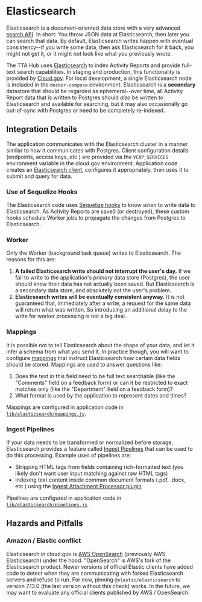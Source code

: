 # Elasticsearch

Elasticsearch is a document-oriented data store with a very advanced [search API][es-search-api]. In short: You throw JSON data at Elasticsearch, then later you can search that data. By default, Elasticsearch writes happen with eventual consistency--if you write some data, then ask Elasticsearch for it back, you might not get it, or it might not look like what you previously wrote.

The TTA Hub uses [Elasticsearch][elasticsearch] to index Activity Reports and provide full-text search capabilities. In staging and production, this functionality is provided by [Cloud.gov][cg-elasticsearch]. For local development, a single Elasticsearch node is included in the `docker-compose` environment. Elasticsearch is a **secondary** datastore that should be regarded as ephemeral--over time, all Activity Report data that is written to Postgres should _also_ be written to Elasticsearch and available for searching, but it may also occasionally go out-of-sync with Postgres or need to be completely re-indexed.

## Integration Details

The application communicates with the Elasticsearch cluster in a manner similar to how it communicates with Postgres. Client configuration details (endpoints, access keys, etc.) are provided via the `VCAP_SERVICES` environment variable in the cloud.gov environment. Application code creates an [Elasticsearch client][es-client], configures it appropriately, then uses it to submit and query for data.
### Use of Sequelize Hooks

The Elasticsearch code uses [Sequelize hooks][sequelize-hooks] to know _when_ to write data to Elasticsearch. As Activity Reports are saved (or destroyed), these custom hooks schedule Worker jobs to propagate the changes from Postgres to Elasticsearch.

### Worker

Only the Worker (background task queue) writes to Elasticsearch. The reasons for this are:

1. **A failed Elasticsearch write should not interrupt the user's day.** If we fail to write to the application's _primary_ data store (Postgres), the user should know their data has not actually been saved. But Elasticsearch is a secondary data store, and absolutely not the user's problem.
2. **Elasticsearch writes will be eventually consistent anyway.** It is not guaranteed that, immediately after a write, a request for the same data will return what was written. So introducing an additional delay to the write for worker processing is not a big deal.

### Mappings

It is possible not to tell Elasticsearch about the shape of your data, and let it infer a schema from what you send it. In practice though, you will want to configure [mappings][es-mappings] that instruct Elasticsearch how certain data fields should be stored. Mappings are used to answer questions like:

1. Does the text in this field need to be full text searchable (like the "Comments" field on a feedback form) or can it be restricted to exact matches only (like the "Department" field on a feedback form)?
2. What format is used by the application to represent dates and times?

Mappings are configured in application code in [`lib/elasticsearch/mappings.js`](../src/lib/elasticsearch/mappings.js).

### Ingest Pipelines

If your data needs to be transformed or normalized before storage, Elasticsearch provides a feature called [Ingest Pipelines][es-pipelines] that can be used to do this processing. Example uses of pipelines are:

- Stripping HTML tags from fields containing rich-formatted text (you likely don't want user input matching against raw HTML tags)
- Indexing text content inside common document formats (.pdf, .docx, etc.) using the [Ingest Attachment Processor plugin][ingest-attachment]

Pipelines are configured in application code in [`lib/elasticsearch/pipelines.js`](../src/lib/elasticsearch/pipelines.js).

## Hazards and Pitfalls

### Amazon / Elastic conflict

Elasticsearch in cloud.gov is [AWS OpenSearch][aws-opensearch] (previously AWS Elasticsearch) under the hood. "OpenSearch" is AWS's fork of the Elasticsearch product. Newer versions of official Elastic clients have added code to detect when they are communicating with forked Elasticsearch servers and refuse to run. For now, pinning `@elastic/elasticsearch` to version 7.13.0 (the last version without this check) works. In the future, we may want to evaluate any official clients published by AWS / OpenSearch.

[elasticsearch]: https://www.elastic.co/guide/en/elasticsearch/reference/current/index.html
[es-search-api]: https://www.elastic.co/guide/en/elasticsearch/reference/current/search-your-data.html
[cg-elasticsearch]: https://cloud.gov/docs/services/aws-elasticsearch/
[es-client]: https://www.npmjs.com/package/@elastic/elasticsearch/v/7.13.0
[sequelize-hooks]: https://sequelize.org/master/manual/hooks.html
[es-pipelines]: https://www.elastic.co/guide/en/elasticsearch/reference/current/index.html
[ingest-attachment]: https://www.elastic.co/guide/en/elasticsearch/plugins/current/ingest-attachment.html
[aws-opensearch]: https://aws.amazon.com/opensearch-service/
[es-mappings]: https://www.elastic.co/guide/en/elasticsearch/reference/current/mapping.html